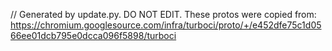 // Generated by update.py. DO NOT EDIT.
These protos were copied from:
https://chromium.googlesource.com/infra/turboci/proto/+/e452dfe75c1d0566ee01dcb795e0dcca096f5898/turboci

